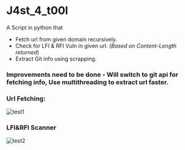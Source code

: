 # J4st_4_t00l
A Script in python that 
- Fetch url from given domain recursively.
- Check for LFI & RFI Vuln in given url. (_Based on Content-Length returned_)
- Extract Git info using scrapping. 
### Improvements need to be done - Will switch to git api for fetching info, Use multithreading to extract url faster.
### Url Fetching:
![test1](https://user-images.githubusercontent.com/46684645/154522509-6607fc85-e330-4a95-8d72-de11367b2b14.jpg)
### LFI&RFI Scanner
![test2](https://user-images.githubusercontent.com/46684645/154522522-57b38b04-8227-4fd6-8727-ea4ffc7f79a8.jpg)
